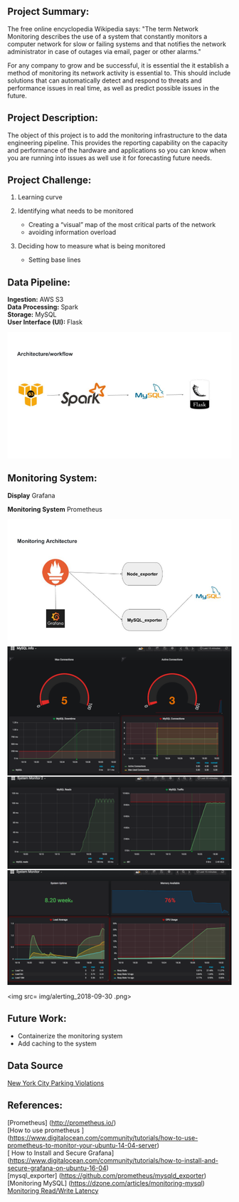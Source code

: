 
## Project Summary:
The free online encyclopedia Wikipedia says:
"The term Network Monitoring describes the use of a system that constantly monitors a computer network for slow or failing systems and that notifies the network administrator in case of outages via email, pager or other alarms."

For any company to grow and be successful, it is essential the it  establish a method of monitoring its network activity is essential to. This should include solutions that can automatically detect and respond to threats and performance issues in real time, as well as predict possible issues in the future.


## Project Description:
The object of this project is to add the monitoring infrastructure to the data engineering pipeline.  This provides the reporting capability on the capacity and performance of the hardware and applications so you can know when you are running into issues as well use it for forecasting future needs.

## Project Challenge:
1. Learning curve

2. Identifying what needs to be monitored
    * Creating a “visual” map of the most critical parts of the network
    * avoiding information overload

3. Deciding how to measure what is being monitored
   * Setting base lines

## Data Pipeline:   

__Ingestion:__ AWS S3    
__Data Processing:__ Spark   
__Storage:__ MySQL    
__User Interface (UI):__ Flask    


<img src= img/architecture.jpg>

## Monitoring System:

__Display__ Grafana       

__Monitoring System__ Prometheus    

<img src= img/monitor_sys.jpg>

<img src= img/connections_2018-09-30.png>

<img src= img/mysql_2018-09-30.png>


<img src= img/system_use_2018-09-30.png>


<img src= img/alerting_2018-09-30 .png>






## Future Work:
* Containerize the monitoring system
* Add caching to the system

## Data Source

[New York City Parking Violations](https://data.cityofnewyork.us/City-Government/Parking-Violations-Issued-Fiscal-Year-2014-August-/jt7v-77mi)

## References:
[Prometheus] (http://prometheus.io/)    
[How to use prometheus ] (https://www.digitalocean.com/community/tutorials/how-to-use-prometheus-to-monitor-your-ubuntu-14-04-server)     
[ How to Install and Secure Grafana] (https://www.digitalocean.com/community/tutorials/how-to-install-and-secure-grafana-on-ubuntu-16-04)      
[mysql_exporter] (https://github.com/prometheus/mysqld_exporter)      
[Monitoring MySQL] (https://dzone.com/articles/monitoring-mysql)       
[Monitoring Read/Write Latency](https://sqlperformance.com/2015/03/io-subsystem/monitoring-read-write-latency)
